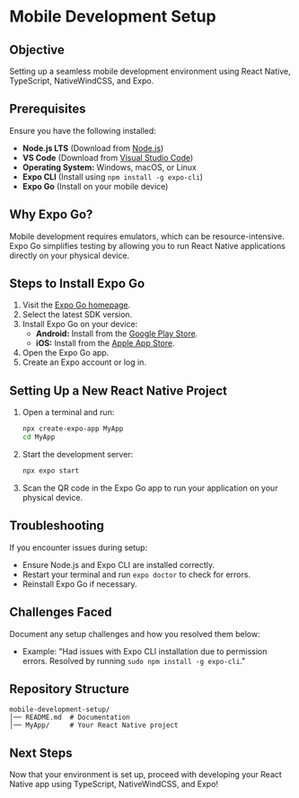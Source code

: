 # Mobile Development Setup

## Objective
Setting up a seamless mobile development environment using React Native, TypeScript, NativeWindCSS, and Expo.

## Prerequisites
Ensure you have the following installed:

- **Node.js LTS** (Download from [Node.js](https://nodejs.org/))
- **VS Code** (Download from [Visual Studio Code](https://code.visualstudio.com/))
- **Operating System:** Windows, macOS, or Linux
- **Expo CLI** (Install using `npm install -g expo-cli`)
- **Expo Go** (Install on your mobile device)

## Why Expo Go?
Mobile development requires emulators, which can be resource-intensive. Expo Go simplifies testing by allowing you to run React Native applications directly on your physical device.

## Steps to Install Expo Go
1. Visit the [Expo Go homepage](https://expo.dev/go).
2. Select the latest SDK version.
3. Install Expo Go on your device:
   - **Android:** Install from the [Google Play Store](https://play.google.com/store/apps/details?id=host.exp.exponent).
   - **iOS:** Install from the [Apple App Store](https://apps.apple.com/app/expo-go/id982107779).
4. Open the Expo Go app.
5. Create an Expo account or log in.

## Setting Up a New React Native Project
1. Open a terminal and run:
   ```sh
   npx create-expo-app MyApp
   cd MyApp
   ```
2. Start the development server:
   ```sh
   npx expo start
   ```
3. Scan the QR code in the Expo Go app to run your application on your physical device.

## Troubleshooting
If you encounter issues during setup:
- Ensure Node.js and Expo CLI are installed correctly.
- Restart your terminal and run `expo doctor` to check for errors.
- Reinstall Expo Go if necessary.

## Challenges Faced
Document any setup challenges and how you resolved them below:
- Example: "Had issues with Expo CLI installation due to permission errors. Resolved by running `sudo npm install -g expo-cli`."

## Repository Structure
```
mobile-development-setup/
│── README.md  # Documentation
│── MyApp/     # Your React Native project
```

## Next Steps
Now that your environment is set up, proceed with developing your React Native app using TypeScript, NativeWindCSS, and Expo!
